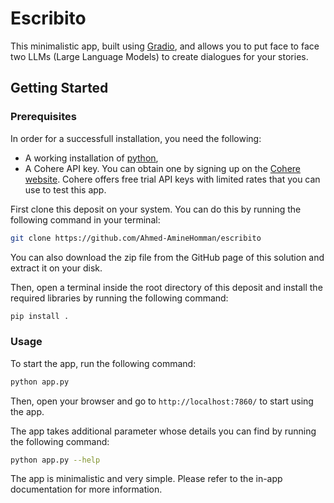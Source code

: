 # Escribito

This minimalistic app, built using [Gradio](https://gradio.app/), and allows you to put face to face two LLMs (Large
Language Models) to create dialogues for your stories.

## Getting Started

### Prerequisites

In order for a successfull installation, you need the following:

- A working installation of [python](https://www.python.org/downloads/),
- A Cohere API key.
  You can obtain one by signing up on the [Cohere website](https://cohere.ai/).
  Cohere offers free trial API keys with limited rates that you can use to test this app.

First clone this deposit on your system. You can do this by running the following command in your terminal:

```bash
git clone https://github.com/Ahmed-AmineHomman/escribito
```

You can also download the zip file from the GitHub page of this solution and extract it on your disk.

Then, open a terminal inside the root directory of this deposit and install the required libraries by running the
following command:

```bash
pip install .
```

### Usage

To start the app, run the following command:

```bash
python app.py
```

Then, open your browser and go to `http://localhost:7860/` to start using the app.

The app takes additional parameter whose details you can find by running the following command:

```bash
python app.py --help
```

The app is minimalistic and very simple. Please refer to the in-app documentation for more information.
